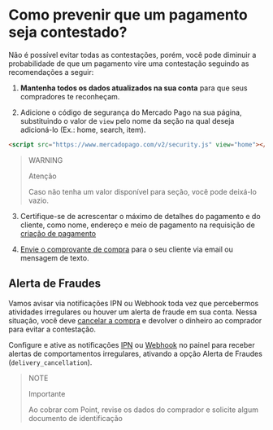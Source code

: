 # Como prevenir que um pagamento seja contestado?

Não é possível evitar todas as contestações, porém, você pode diminuir a probabilidade de que um pagamento vire uma contestação seguindo as recomendações a seguir:

1. **Mantenha todos os dados atualizados na sua conta** para que seus compradores te reconheçam.
   
2. Adicione o código de segurança do Mercado Pago na sua página, substituindo o valor de `view` pelo nome da seção na qual deseja adicioná-lo (Ex.: home, search, item).
```html
<script src="https://www.mercadopago.com/v2/security.js" view="home"></script>
```

> WARNING
>
> Atenção
>
> Caso não tenha um valor disponível para seção, você pode deixá-lo vazio.

3. Certifique-se de acrescentar o máximo de detalhes do pagamento e do cliente, como nome, endereço e meio de pagamento na requisição de [criação de pagamento](/developers/pt/reference/payments/_payments/post)
   
4. [Envie o comprovante de compra](https://www.mercadopago[FAKER][URL][DOMAIN]/ajuda/16170) para o seu cliente via email ou mensagem de texto.

## Alerta de Fraudes

Vamos avisar via notificações IPN ou Webhook toda vez que percebermos atividades irregulares ou houver um alerta de fraude em sua conta. Nessa situação, você deve [cancelar a compra](/developers/pt/guides/additional-content/sales-processing/cancellations-and-refunds) e devolver o dinheiro ao comprador para evitar a contestação.

Configure e ative as notificações [IPN](/developers/panel/ipn) ou [Webhook](/developers/panel/webhooks) no painel para receber alertas de comportamentos irregulares, ativando a opção Alerta de Fraudes (`delivery_cancellation`).

> NOTE
>
> Importante
> 
> Ao cobrar com Point, revise os dados do comprador e solicite algum documento de identificação